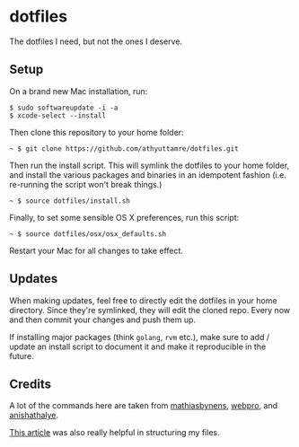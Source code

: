 # dotfiles

The dotfiles I need, but not the ones I deserve.

## Setup

On a brand new Mac installation, run:

```shell
$ sudo softwareupdate -i -a
$ xcode-select --install
```
Then clone this repository to your home folder:

```shell
~ $ git clone https://github.com/athyuttamre/dotfiles.git
```

Then run the install script. This will symlink the dotfiles to your
home folder, and install the various packages and binaries in an idempotent
fashion (i.e. re-running the script won't break things.)

```shell
~ $ source dotfiles/install.sh
```

Finally, to set some sensible OS X preferences, run this script:

```shell
~ $ source dotfiles/osx/osx_defaults.sh
```

Restart your Mac for all changes to take effect.

## Updates

When making updates, feel free to directly edit the dotfiles in your
home directory. Since they're symlinked, they will edit the cloned repo.
Every now and then commit your changes and push them up.

If installing major packages (think `golang`, `rvm` etc.), make sure to
add / update an install script to document it and make it reproducible in the future.

## Credits

A lot of the commands here are taken from [mathiasbynens](https://github.com/mathiasbynens/dotfiles), [webpro](https://github.com/webpro/dotfiles), and [anishathalye](https://github.com/anishathalye/dotfiles).

[This article](https://medium.com/@webprolific/getting-started-with-dotfiles-43c3602fd789) was also really helpful in structuring my files.
